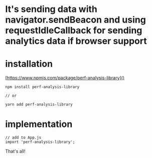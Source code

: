 # It's sending data with navigator.sendBeacon and using requestIdleCallback for sending analytics data if browser support 

# installation
[https://www.npmjs.com/package/perf-analysis-library]()

```
npm install perf-analysis-library

// or

yarn add perf-analysis-library
```

# implementation

```
// add to App.js
import 'perf-analysis-library';

```

That's all!
